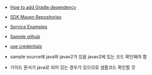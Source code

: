 - [How to add Gradle dependency](https://docs.aws.amazon.com/sdk-for-java/latest/developer-guide/setup-project-gradle.html)
- [SDK Maven Repositories](https://mvnrepository.com/artifact/software.amazon.awssdk/bom/latest)
- [Service Examples](https://docs.aws.amazon.com/sdk-for-java/latest/developer-guide/examples.html)
- [Sample github](https://github.com/awsdocs/aws-doc-sdk-examples)
- [use credentials](https://docs.aws.amazon.com/sdk-for-java/latest/developer-guide/credentials.html)

- sample source에 java와 javav2가 있음 javav2에 있는 코드 확인해야 함
- 가이드 문서가 java로 되어 있는 경우가 있으므로 샘플코드 확인할 것